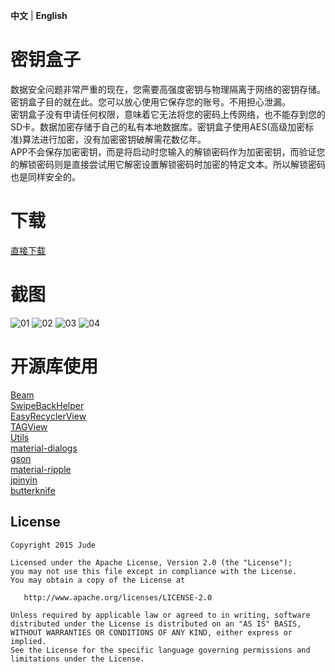 **中文** | **English**  

# 密钥盒子

数据安全问题非常严重的现在，您需要高强度密钥与物理隔离于网络的密钥存储。密钥盒子目的就在此。您可以放心使用它保存您的账号。不用担心泄漏。   
密钥盒子没有申请任何权限，意味着它无法将您的密码上传网络，也不能存到您的SD卡。数据加密存储于自己的私有本地数据库。密钥盒子使用AES(高级加密标准)算法进行加密，没有加密密钥破解需花数亿年。   
APP不会保存加密密钥，而是将启动时您输入的解锁密码作为加密密钥，而验证您的解锁密码则是直接尝试用它解密设置解锁密码时加密的特定文本。所以解锁密码也是同样安全的。  

# 下载
[直接下载](http://7xn7nj.com2.z0.glb.qiniucdn.com/passwordbox1.5.apk)

# 截图
![01](https://raw.githubusercontent.com/Jude95/KeyChain/master/screenshot_zh/01.png)
![02](https://raw.githubusercontent.com/Jude95/KeyChain/master/screenshot_zh/02.png)
![03](https://raw.githubusercontent.com/Jude95/KeyChain/master/screenshot_zh/03.png)
![04](https://raw.githubusercontent.com/Jude95/KeyChain/master/screenshot_zh/04.png)

# 开源库使用
[Beam](https://github.com/Jude95/Beam)  
[SwipeBackHelper](https://github.com/Jude95/SwipeBackHelper)  
[EasyRecyclerView](https://github.com/Jude95/EasyRecyclerView)  
[TAGView](https://github.com/Jude95/TAGView)   
[Utils](https://github.com/Jude95/Utils)  
[material-dialogs](https://github.com/afollestad/material-dialogs)  
[gson](https://github.com/google/gson)  
[material-ripple](https://github.com/balysv/material-ripple)  
[jpinyin](https://github.com/stuxuhai/jpinyin)  
[butterknife](https://github.com/JakeWharton/butterknife)  

License
-------

    Copyright 2015 Jude

    Licensed under the Apache License, Version 2.0 (the "License");
    you may not use this file except in compliance with the License.
    You may obtain a copy of the License at

       http://www.apache.org/licenses/LICENSE-2.0

    Unless required by applicable law or agreed to in writing, software
    distributed under the License is distributed on an "AS IS" BASIS,
    WITHOUT WARRANTIES OR CONDITIONS OF ANY KIND, either express or implied.
    See the License for the specific language governing permissions and
    limitations under the License.
